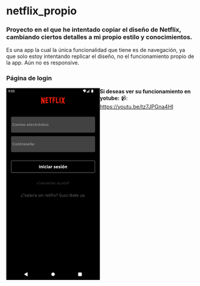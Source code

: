 # netflix_propio

### Proyecto en el que he intentado copiar el diseño de Netflix, cambiando ciertos detalles a mi propio estilo y conocimientos.

Es una app la cual la única funcionalidad que tiene es de navegación, ya que solo estoy intentando replicar el diseño, no el funcionamiento propio de la app.
Aún no es responsive.

### Página de login

<div><img style="display:block;" src="/screenshots/Screenshot_1644522008.png" align="left" width="250" ></div>


**Si deseas ver su funcionamiento en yotube:**
📹: https://youtu.be/tz7JPGna4HI

